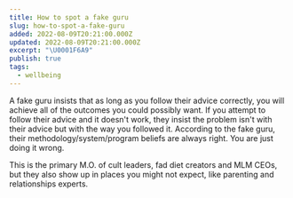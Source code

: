 ```yaml
---
title: How to spot a fake guru
slug: how-to-spot-a-fake-guru
added: 2022-08-09T20:21:00.000Z
updated: 2022-08-09T20:21:00.000Z
excerpt: "\U0001F6A9"
publish: true
tags:
  - wellbeing
---
```


A fake guru insists that as long as you follow their advice correctly, you will achieve all of the outcomes you could possibly want. If you attempt to follow their advice and it doesn't work, they insist the problem isn't with their advice but with the way you followed it. According to the fake guru, their methodology/system/program beliefs are always right. You are just doing it wrong.

This is the primary M.O. of cult leaders, fad diet creators and MLM CEOs, but they also show up in places you might not expect, like parenting and relationships experts.
